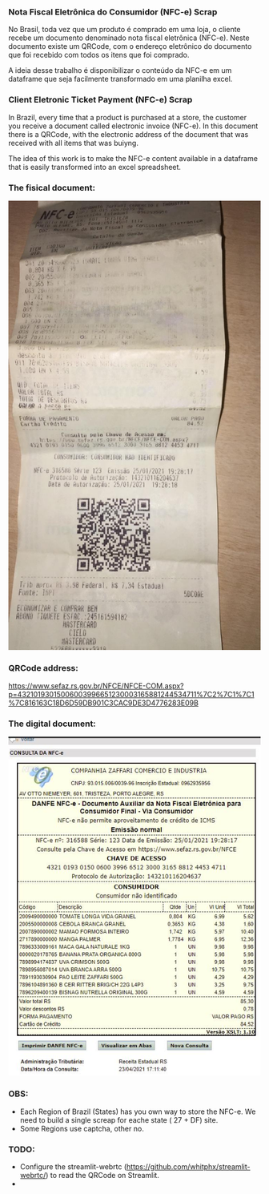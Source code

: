 ### Nota Fiscal Eletrônica do Consumidor (NFC-e) Scrap
No Brasil, toda vez que um produto é comprado em uma loja, o cliente recebe um documento denominado nota fiscal eletrônica (NFC-e).
Neste documento existe um QRCode, com o endereço eletrônico do documento que foi recebido com todos os itens que foi comprado.

A ideia desse trabalho é disponibilizar o conteúdo da NFC-e em um dataframe que seja facilmente transformado em uma planilha excel.

### Client Eletronic Ticket Payment (NFC-e) Scrap
In Brazil, every time that a product is purchased at a store, the customer you receive a document called electronic invoice (NFC-e).
In this document there is a QRCode, with the electronic address of the document that was received with all items that was buiyng.

The idea of this work is to make the NFC-e content available in a dataframe that is easily transformed into an excel spreadsheet.

### The fisical document:
![alt text](NF_Example.jpeg)

### QRCode address:
https://www.sefaz.rs.gov.br/NFCE/NFCE-COM.aspx?p=43210193015006003996651230003165881244534711%7C2%7C1%7C1%7C816163C18D6D59DB901C3CAC9DE3D4776283E09B

### The digital document:
![alt text](DigitalNFExample.JPG)

### OBS:
 - Each Region of Brazil (States) has you own way to store the NFC-e. We need to build a single screap for eache state ( 27 + DF) site.
 - Some Regions use captcha, other no.

### TODO:
 - Configure the streamlit-webrtc (https://github.com/whitphx/streamlit-webrtc/) to read the QRCode on Streamlit.
 - 